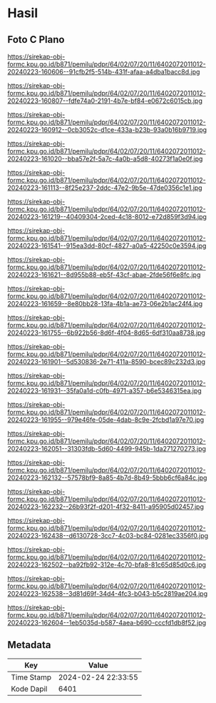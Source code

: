 # Hasil

## Foto C Plano

https://sirekap-obj-formc.kpu.go.id/b871/pemilu/pdpr/64/02/07/20/11/6402072011012-20240223-160606--91cfb2f5-514b-431f-afaa-a4dba1bacc8d.jpg

https://sirekap-obj-formc.kpu.go.id/b871/pemilu/pdpr/64/02/07/20/11/6402072011012-20240223-160807--fdfe74a0-2191-4b7e-bf84-e0672c6015cb.jpg

https://sirekap-obj-formc.kpu.go.id/b871/pemilu/pdpr/64/02/07/20/11/6402072011012-20240223-160912--0cb3052c-d1ce-433a-b23b-93a0b16b9719.jpg

https://sirekap-obj-formc.kpu.go.id/b871/pemilu/pdpr/64/02/07/20/11/6402072011012-20240223-161020--bba57e2f-5a7c-4a0b-a5d8-40273f1a0e0f.jpg

https://sirekap-obj-formc.kpu.go.id/b871/pemilu/pdpr/64/02/07/20/11/6402072011012-20240223-161113--8f25e237-2ddc-47e2-9b5e-47de0356c1e1.jpg

https://sirekap-obj-formc.kpu.go.id/b871/pemilu/pdpr/64/02/07/20/11/6402072011012-20240223-161219--40409304-2ced-4c18-8012-e72d859f3d94.jpg

https://sirekap-obj-formc.kpu.go.id/b871/pemilu/pdpr/64/02/07/20/11/6402072011012-20240223-161541--915ea3dd-80cf-4827-a0a5-42250c0e3594.jpg

https://sirekap-obj-formc.kpu.go.id/b871/pemilu/pdpr/64/02/07/20/11/6402072011012-20240223-161621--8d955b88-eb5f-43cf-abae-2fde56f6e8fc.jpg

https://sirekap-obj-formc.kpu.go.id/b871/pemilu/pdpr/64/02/07/20/11/6402072011012-20240223-161659--8e80bb28-13fa-4b1a-ae73-06e2b1ac24f4.jpg

https://sirekap-obj-formc.kpu.go.id/b871/pemilu/pdpr/64/02/07/20/11/6402072011012-20240223-161755--6b922b56-8d6f-4f04-8d65-6df310aa8738.jpg

https://sirekap-obj-formc.kpu.go.id/b871/pemilu/pdpr/64/02/07/20/11/6402072011012-20240223-161901--5d530836-2e71-411a-8590-bcec89c232d3.jpg

https://sirekap-obj-formc.kpu.go.id/b871/pemilu/pdpr/64/02/07/20/11/6402072011012-20240223-161931--35fa0a1d-c0fb-4971-a357-b6e5346315ea.jpg

https://sirekap-obj-formc.kpu.go.id/b871/pemilu/pdpr/64/02/07/20/11/6402072011012-20240223-161955--979e46fe-05de-4dab-8c9e-2fcbd1a97e70.jpg

https://sirekap-obj-formc.kpu.go.id/b871/pemilu/pdpr/64/02/07/20/11/6402072011012-20240223-162051--31303fdb-5d60-4499-945b-1da271270273.jpg

https://sirekap-obj-formc.kpu.go.id/b871/pemilu/pdpr/64/02/07/20/11/6402072011012-20240223-162132--57578bf9-8a85-4b7d-8b49-5bbb6cf6a84c.jpg

https://sirekap-obj-formc.kpu.go.id/b871/pemilu/pdpr/64/02/07/20/11/6402072011012-20240223-162232--26b93f2f-d201-4f32-8411-a95905d02457.jpg

https://sirekap-obj-formc.kpu.go.id/b871/pemilu/pdpr/64/02/07/20/11/6402072011012-20240223-162438--d6130728-3cc7-4c03-bc84-0281ec3356f0.jpg

https://sirekap-obj-formc.kpu.go.id/b871/pemilu/pdpr/64/02/07/20/11/6402072011012-20240223-162502--ba92fb92-312e-4c70-bfa8-81c65d85d0c6.jpg

https://sirekap-obj-formc.kpu.go.id/b871/pemilu/pdpr/64/02/07/20/11/6402072011012-20240223-162538--3d81d69f-34d4-4fc3-b043-b5c2819ae204.jpg

https://sirekap-obj-formc.kpu.go.id/b871/pemilu/pdpr/64/02/07/20/11/6402072011012-20240223-162604--1eb5035d-b587-4aea-b690-cccfd1db8f52.jpg


## Metadata

| Key        | Value               |
| ---------- | ------------------- |
| Time Stamp | 2024-02-24 22:33:55 |
| Kode Dapil | 6401                |




